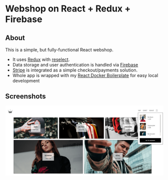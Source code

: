 # Webshop on React + Redux + Firebase

## About

This is a simple, but fully-functional React webshop.

- It uses [Redux](https://github.com/reduxjs/react-redux) with [reselect](https://github.com/reduxjs/reselect).
- Data storage and user authentication is handled via [Firebase](https://firebase.google.com/)
- [Stripe](https://stripe.com/docs) is integrated as a simple checkout/payments solution.
- Whole app is wrapped with my [React Docker Boilerplate](https://github.com/pixelipo/react-boilerplate) for easy local development


## Screenshots

![Screenshot](/img/screenshot.png)
